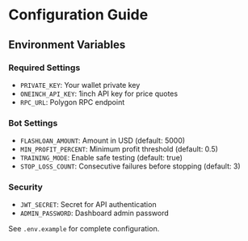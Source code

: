 # Configuration Guide

## Environment Variables

### Required Settings
- `PRIVATE_KEY`: Your wallet private key
- `ONEINCH_API_KEY`: 1inch API key for price quotes
- `RPC_URL`: Polygon RPC endpoint

### Bot Settings
- `FLASHLOAN_AMOUNT`: Amount in USD (default: 5000)
- `MIN_PROFIT_PERCENT`: Minimum profit threshold (default: 0.5)
- `TRAINING_MODE`: Enable safe testing (default: true)
- `STOP_LOSS_COUNT`: Consecutive failures before stopping (default: 3)

### Security
- `JWT_SECRET`: Secret for API authentication
- `ADMIN_PASSWORD`: Dashboard admin password

See `.env.example` for complete configuration.
